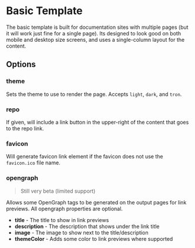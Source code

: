 # Basic Template

The basic template is built for documentation sites with multiple pages (but it
will work just fine for a single page). Its designed to look good on both mobile
and desktop size screens, and uses a single-column layout for the content.

## Options

### theme
Sets the theme to use to render the page. Accepts `light`, `dark`, and `tron`.

### repo
If given, will include a link button in the upper-right of the content that goes
to the repo link.

### favicon
Will generate favicon link element if the favicon does not use the `favicon.ico`
file name.

### opengraph
> Still very beta (limited support)

Allows some OpenGraph tags to be generated on the output pages for link
previews. All opengraph properties are optional.

- **title** - The title to show in link previews
- **description** - The description that shows under the link title
- **image** - The image to show next to the title/description
- **themeColor** - Adds some color to link previews where supported
